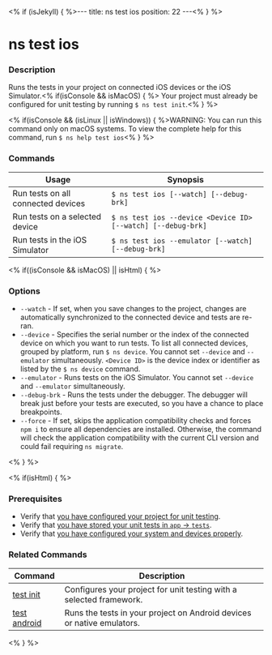 <% if (isJekyll) { %>---
title: ns test ios
position: 22
---<% } %>

# ns test ios

### Description

Runs the tests in your project on connected iOS devices or the iOS Simulator.<% if(isConsole && isMacOS) { %> Your project must already be configured for unit testing by running `$ ns test init`.<% } %>

<% if(isConsole && (isLinux || isWindows)) { %>WARNING: You can run this command only on macOS systems. To view the complete help for this command, run `$ ns help test ios`<% } %> 

### Commands

Usage | Synopsis
------|-------
Run tests on all connected devices | `$ ns test ios [--watch] [--debug-brk]`
Run tests on a selected device | `$ ns test ios --device <Device ID> [--watch] [--debug-brk]`
Run tests in the iOS Simulator | `$ ns test ios --emulator [--watch] [--debug-brk]`

<% if((isConsole && isMacOS) || isHtml) { %>

### Options

* `--watch` - If set, when you save changes to the project, changes are automatically synchronized to the connected device and tests are re-ran.
* `--device` - Specifies the serial number or the index of the connected device on which you want to run tests. To list all connected devices, grouped by platform, run `$ ns device`. You cannot set `--device` and `--emulator` simultaneously. `<Device ID>` is the device index or identifier as listed by the `$ ns device` command.
* `--emulator` - Runs tests on the iOS Simulator. You cannot set `--device` and `--emulator` simultaneously.
* `--debug-brk` - Runs the tests under the debugger. The debugger will break just before your tests are executed, so you have a chance to place breakpoints.
* `--force` - If set, skips the application compatibility checks and forces `npm i` to ensure all dependencies are installed. Otherwise, the command will check the application compatibility with the current CLI version and could fail requiring `ns migrate`.

<% } %>

<% if(isHtml) { %>

### Prerequisites

* Verify that [you have configured your project for unit testing](test-init.html).
* Verify that [you have stored your unit tests in `app` &#8594; `tests`](http://docs.nativescript.org/testing).
* Verify that [you have configured your system and devices properly](http://docs.nativescript.org/testing).

### Related Commands

Command | Description
--------|------------
[test init](test-init.html) | Configures your project for unit testing with a selected framework.
[test android](test-android.html) | Runs the tests in your project on Android devices or native emulators.
<% } %>
